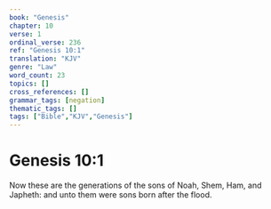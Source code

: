 ```yaml
---
book: "Genesis"
chapter: 10
verse: 1
ordinal_verse: 236
ref: "Genesis 10:1"
translation: "KJV"
genre: "Law"
word_count: 23
topics: []
cross_references: []
grammar_tags: [negation]
thematic_tags: []
tags: ["Bible","KJV","Genesis"]
---
```


# Genesis 10:1

Now these are the generations of the sons of Noah, Shem, Ham, and Japheth: and unto them were sons born after the flood.
